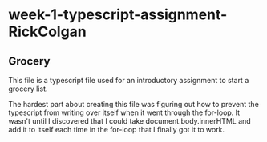 # week-1-typescript-assignment-RickColgan
## Grocery
This file is a typescript file used for an introductory assignment to start a grocery list.

The hardest part about creating this file was figuring out how to prevent the typescript from writing over itself when it went
through the for-loop. It wasn't until I discovered that I could take document.body.innerHTML and add it to itself each time in
the for-loop that I finally got it to work.
